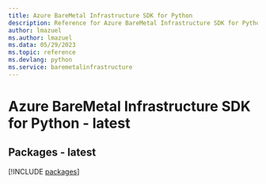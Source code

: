 ```yaml
---
title: Azure BareMetal Infrastructure SDK for Python
description: Reference for Azure BareMetal Infrastructure SDK for Python
author: lmazuel
ms.author: lmazuel
ms.data: 05/29/2023
ms.topic: reference
ms.devlang: python
ms.service: baremetalinfrastructure
---
```

# Azure BareMetal Infrastructure SDK for Python - latest
## Packages - latest
[!INCLUDE [packages](baremetal-infrastructure-index.md)]